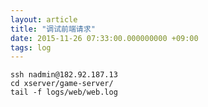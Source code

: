 ```yaml
---
layout: article
title: "调试前端请求"
date: 2015-11-26 07:33:00.000000000 +09:00
tags: log
---
```


    ssh nadmin@182.92.187.13
    cd xserver/game-server/
    tail -f logs/web/web.log
